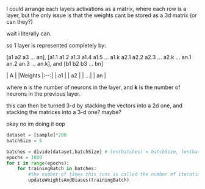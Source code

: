 I could arrange each layers activations as a matrix, where each row is a layer, 
but the only issue is that the weights cant be stored as a 3d matrix (or can they?)

wait i literally can. 

so 1 layer is represented completely by:

[a1
 a2
 a3
 ... 
 an], [a1.1 a1.2 a1.3 a1.4 a1.5 ... a1.k
       a2.1 a2.2 a2.3 ... a2.k
	   ...
	   an.1 an.2 an.3 ... an.k], and
[b1
 b2
 b3
 ...
 bn]

| A  |    |Weights
|:--:|
| a1 |
| a2 |
| ...|
| an |

where **n** is the number of neurons in the layer,
and **k** is the number of neurons in the previous layer.

this can then be turned 3-d by stacking the vectors into a 2d one, 
and stacking the matrices into a 3-d one? maybe?

okay no im doing it oop






``` python
dataset = [sample]*200
batchSize = 5

batches = divide(dataset,batchSize) # len(batches) = batchSize, len(batches[0]) = 200/5
epochs = 1000
for i in range(epochs):
	for trainingBatch in batches:
		#the number of times this runs is called the number of iterations for one epoch
 		updateWeightsAndBiases(trainingBatch)
```